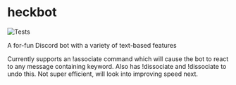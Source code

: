 # heckbot
![Tests](https://github.com/jesp1999/heckbot/actions/workflows/tests.yml/badge.svg)

A for-fun Discord bot with a variety of text-based features

Currently supports an !associate <keyword> <emoji> command which will cause the bot to react to any message containing keyword. Also has !dissociate <keyword> and !dissociate <keyword> <emoji> to undo this. Not super efficient, will look into improving speed next.
